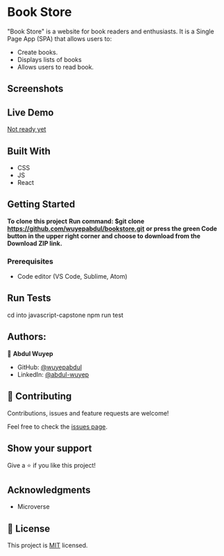 # Book Store

"Book Store" is a website for book readers and enthusiasts. It is a Single Page App (SPA) that allows users to:
- Create books.
- Displays lists of books
- Allows users to read book.


## Screenshots

<!-- <img src="./src/images/math1.png"> -->


## Live Demo

[Not ready yet](https://wuyepabdul.github.io/bookstore/)
<!-- [Live Demo Link](https://wuyepabdul.github.io/math-magician/) -->


## Built With

- CSS
- JS
- React

## Getting Started

**To clone this project**
**Run command: $git clone https://github.com/wuyepabdul/bookstore.git**
**or press the green Code button in the upper right corner and choose to download from the Download ZIP link.**

### Prerequisites

- Code editor (VS Code, Sublime, Atom)

## Run Tests

cd into javascript-capstone
npm run test

## Authors:

👤 **Abdul Wuyep**
- GitHub: [@wuyepabdul](https://github.com/wuyepabdul)
- LinkedIn: [@abdul-wuyep](https://www.linkedin.com/in/abdul-wuyep-6a27721b8/) 

## 🤝 Contributing

Contributions, issues and feature requests are welcome!

Feel free to check the [issues page](https://github.com/wuyepabdul/bookstore.git/issues).

## Show your support

Give a ⭐️ if you like this project!

## Acknowledgments

- Microverse

## 📝 License

This project is [MIT](./MIT.md) licensed.
